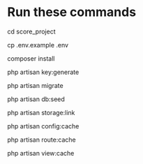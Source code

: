 # Run these commands

cd score_project

cp .env.example .env

composer install

php artisan key:generate

php artisan migrate

php artisan db:seed

php artisan storage:link

php artisan config:cache

php artisan route:cache

php artisan view:cache
